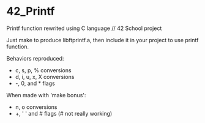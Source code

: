 # 42_Printf
Printf function rewrited using C language  //  42 School project

Just make to produce libftprintf.a, then include it in your project to use printf function.

Behaviors reproduced:

- c, s, p, % conversions
- d, i, u, x, X conversions
- -, 0, and * flags

When made with 'make bonus':

- n, o conversions
- +, ' ' and # flags (# not really working) 
